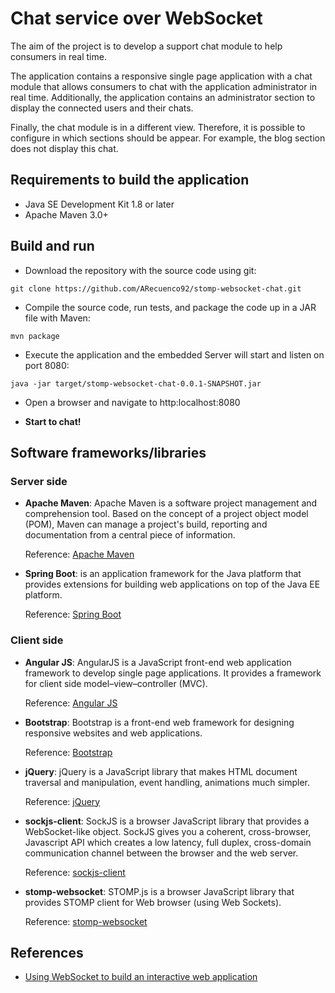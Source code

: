 # Chat service over WebSocket

The aim of the project is to develop a support chat module to help consumers in real time. 

The application contains a responsive single page application with a chat module that allows consumers to chat with the application administrator in real time. Additionally, the application contains an administrator section to display the connected users and their chats.

Finally, the chat module is in a different view. Therefore, it is possible to configure in which sections should be appear. For example, the blog section does not display this chat. 

## Requirements to build the application

* Java SE Development Kit 1.8 or later
* Apache Maven 3.0+


## Build and run
* Download the repository with the source code using git:

`git clone https://github.com/ARecuenco92/stomp-websocket-chat.git`

* Compile the source code, run tests, and package the code up in a JAR file with Maven:

`mvn package`

* Execute the application and the embedded Server will start and listen on port 8080:

`java -jar target/stomp-websocket-chat-0.0.1-SNAPSHOT.jar`

* Open a browser and navigate to http:localhost:8080 

* **Start to chat!**

## Software frameworks/libraries

### Server side

* **Apache Maven**: Apache Maven is a software project management and comprehension tool. Based on the concept of a project object model (POM), Maven can manage a project's build, reporting and documentation from a central piece of information.

	Reference: [Apache Maven](https://maven.apache.org/)

* **Spring Boot**: is an application framework for the Java platform that provides extensions for building web applications on top of the Java EE platform.

	Reference: [Spring Boot](https://projects.spring.io/spring-boot/)

### Client side

* **Angular JS**: AngularJS is a JavaScript front-end web application framework to develop single page applications. It provides a framework for client side model–view–controller (MVC).

	Reference: [Angular JS](https://angularjs.org/)

* **Bootstrap**: Bootstrap is a front-end web framework for designing responsive websites and web applications.

	Reference: [Bootstrap](http://getbootstrap.com/)

* **jQuery**: jQuery is a JavaScript library that makes HTML document traversal and manipulation, event handling, animations much simpler. 

	Reference: [jQuery](https://jquery.com/)

* **sockjs-client**: SockJS is a browser JavaScript library that provides a WebSocket-like object. SockJS gives you a coherent, cross-browser, Javascript API which creates a low latency, full duplex, cross-domain communication channel between the browser and the web server. 

	Reference: [sockjs-client](https://github.com/sockjs/sockjs-client)

* **stomp-websocket**: STOMP.js is a browser JavaScript library that provides  STOMP client for Web browser (using Web Sockets). 

	Reference: [stomp-websocket](https://github.com/jmesnil/stomp-websocket)

## References

* [Using WebSocket to build an interactive web application](https://spring.io/guides/gs/messaging-stomp-websocket/)